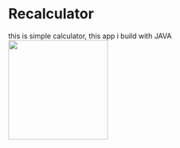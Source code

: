 # Recalculator
this is simple calculator, this app i build with JAVA
<br>
<img src="https://i.ibb.co/YjFnbr0/recalculator.jpg" height="200">
